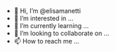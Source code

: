 - 👋 Hi, I’m @elisamanetti
- 👀 I’m interested in ...
- 🌱 I’m currently learning ...
- 💞️ I’m looking to collaborate on ...
- 📫 How to reach me ...

<!---
elisamanetti/elisamanetti is a ✨ special ✨ repository because its `README.md` (this file) appears on your GitHub profile.
You can click the Preview link to take a look at your changes.
--->
